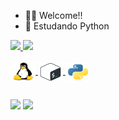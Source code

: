 - 🧛‍♀️ Welcome!!
- 🐍 Estudando Python
 
<div>
  <a href="https://github.com/lkbsst">
  <img height="180em" src="https://github-readme-stats.vercel.app/api?username=Lkbsst&show_icons=true&theme=midnight-purple&include_all_commits=true&count_private=true"/>
  <img height="180em" src="https://github-readme-stats.vercel.app/api/top-langs/?username=Lkbsst&layout=donut&langs_count=7&theme=midnight-purple"/>
</div>
<div style="display: inline_block"><br>
  <img align="center" alt="Linux" height="30" width="40" src="https://raw.githubusercontent.com/devicons/devicon/master/icons/linux/linux-original.svg">
  <img align="center" alt="Bash" height="30" width="40" src="https://raw.githubusercontent.com/devicons/devicon/master/icons/bash/bash-original.svg">
  <img align="center" alt="Python" height="30" width="40" src="https://raw.githubusercontent.com/devicons/devicon/master/icons/python/python-original.svg">
  
</div>
 
  ##
 
<div>                                                    
   <a href="https://instagram.com/lype.bsst" target="_blank"><img src="https://img.shields.io/badge/-Instagram-%23E4405F?style=for-the-badge&logo=instagram&logoColor=white" target="_blank"></a>
   <a href="https://www.linkedin.com/in/fellype-bassote-21066623a/" target="_blank"><img src="https://img.shields.io/badge/-LinkedIn-%230077B5?style=for-the-badge&logo=linkedin&logoColor=white"target="_blank"></a> 
 
 </div>
